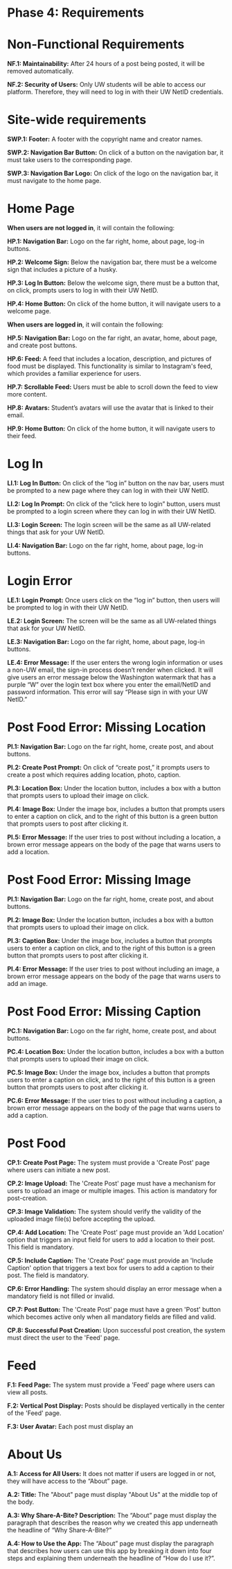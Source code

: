 # Phase 4: Requirements

# Non-Functional Requirements

**NF.1: Maintainability:** After 24 hours of a post being posted, it will be removed automatically.

**NF.2: Security of Users:** Only UW students will be able to access our platform. Therefore, they will need to log in with their UW NetID credentials.

# Site-wide requirements

**SWP.1: Footer:** A footer with the copyright name and creator names.

**SWP.2: Navigation Bar Button:** On click of a button on the navigation bar, it must take users to the corresponding page.

**SWP.3: Navigation Bar Logo:** On click of the logo on the navigation bar, it must navigate to the home page.

# Home Page

**When users are not logged in**, it will contain the following:

**HP.1: Navigation Bar:** Logo on the far right, home, about page, log-in buttons.

**HP.2: Welcome Sign:** Below the navigation bar, there must be a welcome sign that includes a picture of a husky.

**HP.3: Log In Button:** Below the welcome sign, there must be a button that, on click, prompts users to log in with their UW NetID.

**HP.4: Home Button:** On click of the home button, it will navigate users to a welcome page.

**When users are logged in**, it will contain the following:

**HP.5: Navigation Bar:** Logo on the far right, an avatar, home, about page, and create post buttons.

**HP.6: Feed:** A feed that includes a location, description, and pictures of food must be displayed. This functionality is similar to Instagram's feed, which provides a familiar experience for users.

**HP.7: Scrollable Feed:** Users must be able to scroll down the feed to view more content.

**HP.8: Avatars:** Student’s avatars will use the avatar that is linked to their email.

**HP.9: Home Button:** On click of the home button, it will navigate users to their feed.

# Log In

**LI.1: Log In Button:** On click of the “log in” button on the nav bar, users must be prompted to a new page where they can log in with their UW NetID.

**LI.2: Log In Prompt:** On click of the “click here to login” button, users must be prompted to a login screen where they can log in with their UW NetID.

**LI.3: Login Screen:** The login screen will be the same as all UW-related things that ask for your UW NetID.

**LI.4: Navigation Bar:** Logo on the far right, home, about page, log-in buttons.

# Login Error

**LE.1: Login Prompt:** Once users click on the “log in” button, then users will be prompted to log in with their UW NetID.

**LE.2: Login Screen:** The screen will be the same as all UW-related things that ask for your UW NetID.

**LE.3: Navigation Bar:** Logo on the far right, home, about page, log-in buttons.

**LE.4: Error Message:** If the user enters the wrong login information or uses a non-UW email, the sign-in process doesn’t render when clicked. It will give users an error message below the Washington watermark that has a purple “W” over the login text box where you enter the email/NetID and password information. This error will say “Please sign in with your UW NetID.”

# Post Food Error: Missing Location

**Pl.1: Navigation Bar:** Logo on the far right, home, create post, and about buttons.

**Pl.2: Create Post Prompt:** On click of “create post,” it prompts users to create a post which requires adding location, photo, caption.

**Pl.3: Location Box:** Under the location button, includes a box with a button that prompts users to upload their image on click.

**Pl.4: Image Box:** Under the image box, includes a button that prompts users to enter a caption on click, and to the right of this button is a green button that prompts users to post after clicking it.

**Pl.5: Error Message:** If the user tries to post without including a location, a brown error message appears on the body of the page that warns users to add a location.

# Post Food Error: Missing Image

**PI.1: Navigation Bar:** Logo on the far right, home, create post, and about buttons.

**PI.2: Image Box:** Under the location button, includes a box with a button that prompts users to upload their image on click.

**PI.3: Caption Box:** Under the image box, includes a button that prompts users to enter a caption on click, and to the right of this button is a green button that prompts users to post after clicking it.

**PI.4: Error Message:** If the user tries to post without including an image, a brown error message appears on the body of the page that warns users to add an image.

# Post Food Error: Missing Caption

**PC.1: Navigation Bar:** Logo on the far right, home, create post, and about buttons.

**PC.4: Location Box:** Under the location button, includes a box with a button that prompts users to upload their image on click.

**PC.5: Image Box:** Under the image box, includes a button that prompts users to enter a caption on click, and to the right of this button is a green button that prompts users to post after clicking it.

**PC.6: Error Message:** If the user tries to post without including a caption, a brown error message appears on the body of the page that warns users to add a caption.

# Post Food

**CP.1: Create Post Page:** The system must provide a 'Create Post' page where users can initiate a new post.

**CP.2: Image Upload:** The 'Create Post' page must have a mechanism for users to upload an image or multiple images. This action is mandatory for post-creation.

**CP.3: Image Validation:** The system should verify the validity of the uploaded image file(s) before accepting the upload.

**CP.4: Add Location:** The 'Create Post' page must provide an 'Add Location' option that triggers an input field for users to add a location to their post. This field is mandatory.

**CP.5: Include Caption:** The 'Create Post' page must provide an 'Include Caption' option that triggers a text box for users to add a caption to their post. The field is mandatory.

**CP.6: Error Handling:** The system should display an error message when a mandatory field is not filled or invalid.

**CP.7: Post Button:** The 'Create Post' page must have a green 'Post' button which becomes active only when all mandatory fields are filled and valid.

**CP.8: Successful Post Creation:** Upon successful post creation, the system must direct the user to the 'Feed' page.

# Feed

**F.1: Feed Page:** The system must provide a 'Feed' page where users can view all posts.

**F.2: Vertical Post Display:** Posts should be displayed vertically in the center of the 'Feed' page.

**F.3: User Avatar:** Each post must display an

# About Us

**A.1: Access for All Users:** It does not matter if users are logged in or not, they will have access to the “About” page.

**A.2: Title:** The "About" page must display "About Us" at the middle top of the body.

**A.3: Why Share-A-Bite? Description:** The “About” page must display the paragraph that describes the reason why we created this app underneath the headline of “Why Share-A-Bite?”

**A.4: How to Use the App:** The “About” page must display the paragraph that describes how users can use this app by breaking it down into four steps and explaining them underneath the headline of “How do I use it?”.


